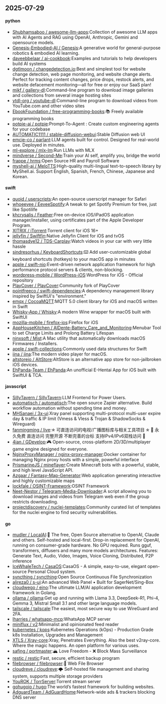 ## 2025-07-29

#### python
* [Shubhamsaboo / awesome-llm-apps](https://github.com/Shubhamsaboo/awesome-llm-apps):Collection of awesome LLM apps with AI Agents and RAG using OpenAI, Anthropic, Gemini and opensource models.
* [Genesis-Embodied-AI / Genesis](https://github.com/Genesis-Embodied-AI/Genesis):A generative world for general-purpose robotics & embodied AI learning.
* [daveebbelaar / ai-cookbook](https://github.com/daveebbelaar/ai-cookbook):Examples and tutorials to help developers build AI systems
* [dgtlmoon / changedetection.io](https://github.com/dgtlmoon/changedetection.io):Best and simplest tool for website change detection, web page monitoring, and website change alerts. Perfect for tracking content changes, price drops, restock alerts, and website defacement monitoring—all for free or enjoy our SaaS plan!
* [mikf / gallery-dl](https://github.com/mikf/gallery-dl):Command-line program to download image galleries and collections from several image hosting sites
* [ytdl-org / youtube-dl](https://github.com/ytdl-org/youtube-dl):Command-line program to download videos from YouTube.com and other video sites
* [EbookFoundation / free-programming-books](https://github.com/EbookFoundation/free-programming-books):📚 Freely available programming books
* [potpie-ai / potpie](https://github.com/potpie-ai/potpie):Prompt-To-Agent : Create custom engineering agents for your codebase
* [AUTOMATIC1111 / stable-diffusion-webui](https://github.com/AUTOMATIC1111/stable-diffusion-webui):Stable Diffusion web UI
* [emcie-co / parlant](https://github.com/emcie-co/parlant):LLM agents built for control. Designed for real-world use. Deployed in minutes.
* [ml-explore / mlx-lm](https://github.com/ml-explore/mlx-lm):Run LLMs with MLX
* [mindverse / Second-Me](https://github.com/mindverse/Second-Me):Train your AI self, amplify you, bridge the world
* [frappe / hrms](https://github.com/frappe/hrms):Open Source HR and Payroll Software
* [myshell-ai / MeloTTS](https://github.com/myshell-ai/MeloTTS):High-quality multi-lingual text-to-speech library by MyShell.ai. Support English, Spanish, French, Chinese, Japanese and Korean.

#### swift
* [quoid / userscripts](https://github.com/quoid/userscripts):An open-source userscript manager for Safari
* [whoeevee / EeveeSpotify](https://github.com/whoeevee/EeveeSpotify):A tweak to get Spotify Premium for free, just like Spotilife
* [khcrysalis / Feather](https://github.com/khcrysalis/Feather):Free on-device iOS/iPadOS application manager/installer, using certificates part of the Apple Developer Program.
* [XITRIX / iTorrent](https://github.com/XITRIX/iTorrent):Torrent client for iOS 16+
* [jellyfin / Swiftfin](https://github.com/jellyfin/Swiftfin):Native Jellyfin Client for iOS and tvOS
* [thomasdye12 / TDS-Carplay](https://github.com/thomasdye12/TDS-Carplay):Watch videos in your car with very little hassle
* [sindresorhus / KeyboardShortcuts](https://github.com/sindresorhus/KeyboardShortcuts):⌨️ Add user-customizable global keyboard shortcuts (hotkeys) to your macOS app in minutes
* [apple / swift-nio](https://github.com/apple/swift-nio):Event-driven network application framework for high performance protocol servers & clients, non-blocking.
* [wordpress-mobile / WordPress-iOS](https://github.com/wordpress-mobile/WordPress-iOS):WordPress for iOS - Official repository
* [PlayCover / PlayCover](https://github.com/PlayCover/PlayCover):Community fork of PlayCover
* [pointfreeco / swift-dependencies](https://github.com/pointfreeco/swift-dependencies):A dependency management library inspired by SwiftUI's "environment."
* [emqx / CocoaMQTT](https://github.com/emqx/CocoaMQTT):MQTT 5.0 client library for iOS and macOS written in Swift
* [Whisky-App / Whisky](https://github.com/Whisky-App/Whisky):A modern Wine wrapper for macOS built with SwiftUI
* [mozilla-mobile / firefox-ios](https://github.com/mozilla-mobile/firefox-ios):Firefox for iOS
* [AppHouseKitchen / AlDente-Battery_Care_and_Monitoring](https://github.com/AppHouseKitchen/AlDente-Battery_Care_and_Monitoring):Menubar Tool to set Charge Limits and Prolong Battery Lifespan
* [ninxsoft / Mist](https://github.com/ninxsoft/Mist):A Mac utility that automatically downloads macOS Firmwares / Installers.
* [apple / swift-collections](https://github.com/apple/swift-collections):Commonly used data structures for Swift
* [iina / iina](https://github.com/iina/iina):The modern video player for macOS.
* [altstoreio / AltStore](https://github.com/altstoreio/AltStore):AltStore is an alternative app store for non-jailbroken iOS devices.
* [EhPanda-Team / EhPanda](https://github.com/EhPanda-Team/EhPanda):An unofficial E-Hentai App for iOS built with SwiftUI & TCA.

#### javascript
* [SillyTavern / SillyTavern](https://github.com/SillyTavern/SillyTavern):LLM Frontend for Power Users.
* [automatisch / automatisch](https://github.com/automatisch/automatisch):The open source Zapier alternative. Build workflow automation without spending time and money.
* [MHSanaei / 3x-ui](https://github.com/MHSanaei/3x-ui):Xray panel supporting multi-protocol multi-user expire day & traffic & IP limit (Vmess & Vless & Trojan & ShadowSocks & Wireguard)
* [fanmingming / live](https://github.com/fanmingming/live):✯ 可直连访问的电视/广播图标库与相关工具项目 ✯ 🔕 永久免费 直连访问 完整开源 不断完善的台标 支持IPv4/IPv6双栈访问 🔕
* [4ian / GDevelop](https://github.com/4ian/GDevelop):🎮 Open-source, cross-platform 2D/3D/multiplayer game engine designed for everyone.
* [NginxProxyManager / nginx-proxy-manager](https://github.com/NginxProxyManager/nginx-proxy-manager):Docker container for managing Nginx proxy hosts with a simple, powerful interface
* [PrismarineJS / mineflayer](https://github.com/PrismarineJS/mineflayer):Create Minecraft bots with a powerful, stable, and high level JavaScript API.
* [Azgaar / Fantasy-Map-Generator](https://github.com/Azgaar/Fantasy-Map-Generator):Web application generating interactive and highly customizable maps
* [lockfale / OSINT-Framework](https://github.com/lockfale/OSINT-Framework):OSINT Framework
* [Neet-Nestor / Telegram-Media-Downloader](https://github.com/Neet-Nestor/Telegram-Media-Downloader):A script allowing you to download images and videos from Telegram web even if the group restricts downloading.
* [projectdiscovery / nuclei-templates](https://github.com/projectdiscovery/nuclei-templates):Community curated list of templates for the nuclei engine to find security vulnerabilities.

#### go
* [mudler / LocalAI](https://github.com/mudler/LocalAI):🤖 The free, Open Source alternative to OpenAI, Claude and others. Self-hosted and local-first. Drop-in replacement for OpenAI, running on consumer-grade hardware. No GPU required. Runs gguf, transformers, diffusers and many more models architectures. Features: Generate Text, Audio, Video, Images, Voice Cloning, Distributed, P2P inference
* [IceWhaleTech / CasaOS](https://github.com/IceWhaleTech/CasaOS):CasaOS - A simple, easy-to-use, elegant open-source Personal Cloud system.
* [syncthing / syncthing](https://github.com/syncthing/syncthing):Open Source Continuous File Synchronization
* [alireza0 / s-ui](https://github.com/alireza0/s-ui):An advanced Web Panel • Built for SagerNet/Sing-Box
* [cloudwego / eino](https://github.com/cloudwego/eino):The ultimate LLM/AI application development framework in Golang.
* [ollama / ollama](https://github.com/ollama/ollama):Get up and running with Llama 3.3, DeepSeek-R1, Phi-4, Gemma 3, Mistral Small 3.1 and other large language models.
* [tailscale / tailscale](https://github.com/tailscale/tailscale):The easiest, most secure way to use WireGuard and 2FA.
* [lharries / whatsapp-mcp](https://github.com/lharries/whatsapp-mcp):WhatsApp MCP server
* [miniflux / v2](https://github.com/miniflux/v2):Minimalist and opinionated feed reader
* [kubernetes / kops](https://github.com/kubernetes/kops):Kubernetes Operations (kOps) - Production Grade k8s Installation, Upgrades and Management
* [XTLS / Xray-core](https://github.com/XTLS/Xray-core):Xray, Penetrates Everything. Also the best v2ray-core. Where the magic happens. An open platform for various uses.
* [safing / portmaster](https://github.com/safing/portmaster):🏔 Love Freedom - ❌ Block Mass Surveillance
* [restic / restic](https://github.com/restic/restic):Fast, secure, efficient backup program
* [filebrowser / filebrowser](https://github.com/filebrowser/filebrowser):📂 Web File Browser
* [cloudreve / cloudreve](https://github.com/cloudreve/cloudreve):🌩 Self-hosted file management and sharing system, supports multiple storage providers
* [YouROK / TorrServer](https://github.com/YouROK/TorrServer):Torrent stream server
* [gohugoio / hugo](https://github.com/gohugoio/hugo):The world’s fastest framework for building websites.
* [AdguardTeam / AdGuardHome](https://github.com/AdguardTeam/AdGuardHome):Network-wide ads & trackers blocking DNS server
